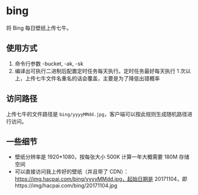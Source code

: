 # bing

将 Bing 每日壁纸上传七牛。

## 使用方式

1. 命令行参数 -bucket, -ak, -sk
2. 编译出可执行二进制后配置定时任务每天执行。定时任务最好每天执行 1 次以上，上传七牛文件名重名的话会覆盖，主要是为了降低出错概率

## 访问路径

上传七牛的文件路径是 `bing/yyyyMMdd.jpg`，客户端可以按此规则生成随机路径进行访问。

## 一些细节

* 壁纸分辨率是 1920*1080，按每张大小 500K 计算一年大概需要 180M 存储空间
* 可以直接访问我上传好的壁纸（并且带了 CDN）：https://img.hacpai.com/bing/yyyyMMdd.jpg，起始日期是 20171104，即 https://img/hacpai.com/bing/20171104.jpg